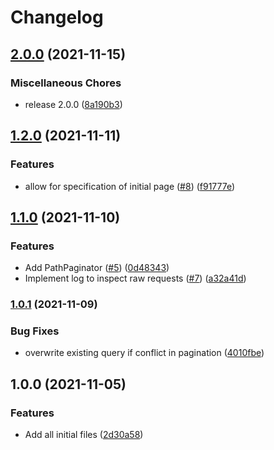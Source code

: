 # Changelog

## [2.0.0](https://www.github.com/SebRollen/vila/compare/v1.2.0...v2.0.0) (2021-11-15)


### Miscellaneous Chores

* release 2.0.0 ([8a190b3](https://www.github.com/SebRollen/vila/commit/8a190b3d3042207ad288301276e0e5c32db9f592))

## [1.2.0](https://www.github.com/SebRollen/vila/compare/v1.1.0...v1.2.0) (2021-11-11)


### Features

* allow for specification of initial page ([#8](https://www.github.com/SebRollen/vila/issues/8)) ([f91777e](https://www.github.com/SebRollen/vila/commit/f91777e92c8075bfc33e8bdf54218a26d855ee0c))

## [1.1.0](https://www.github.com/SebRollen/vila/compare/v1.0.1...v1.1.0) (2021-11-10)


### Features

* Add PathPaginator ([#5](https://www.github.com/SebRollen/vila/issues/5)) ([0d48343](https://www.github.com/SebRollen/vila/commit/0d4834360a274c91300dce27db3f14270e0b9f2d))
* Implement log to inspect raw requests ([#7](https://www.github.com/SebRollen/vila/issues/7)) ([a32a41d](https://www.github.com/SebRollen/vila/commit/a32a41dae1871401f94699877c1df0b12e4903e9))

### [1.0.1](https://www.github.com/SebRollen/vila/compare/v1.0.0...v1.0.1) (2021-11-09)


### Bug Fixes

* overwrite existing query if conflict in pagination ([4010fbe](https://www.github.com/SebRollen/vila/commit/4010fbe0b81bf0d05e194430021d86b23fed891a))

## 1.0.0 (2021-11-05)

### Features

* Add all initial files ([2d30a58](https://www.github.com/SebRollen/vila/commit/2d30a58f63181c97010c8f036a1c05735a434aee))
